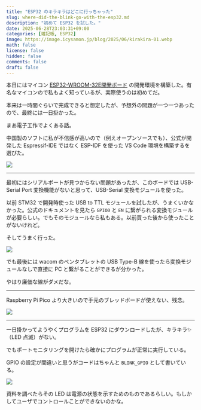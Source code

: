 ```yaml
---
title: "ESP32 のキラキラはどこに行っちゃった"
slug: where-did-the-blink-go-with-the-esp32.md
description: "初めて ESP32 を試した。"
date: 2025-06-28T23:03:31+09:00
categories: [雑記帳, ESP32]
image: https://image.icysamon.jp/blog/2025/06/kirakira-01.webp
math: false
license: false
hidden: false
comments: false
draft: false
---
```


本日にはマイコン [ESP32-WROOM-32E開発ボード](https://akizukidenshi.com/catalog/g/g115673/) の開発環境を構築した。有名なマイコンので私もよく知っているが、実際使うのは初めてだ。

本来は一時間ぐらいで完成できると想定したが、予想外の問題が一つ一つあったので、最終には一日掛かった。

まあ電子工作でよくある話。

中国製のソフトに私が不信感が高いので（例えオープンソースでも）、公式が開発した Espressif-IDE ではなく ESP-IDF を使った VS Code 環境を構築するを選びた。

![](https://image.icysamon.jp/blog/2025/06/kirakira-02.webp)

---

最初にはシリアルポートが見つからない問題があったが、このボードでは USB-Serial Port 変換機能がないと思って、USB-Serial 変換モジュールを使った。

以前 STM32 で開発時使った USB to TTL モジュールを試したが、うまくいかなかった。公式のドキュメントを見たら `GPIO0` と `EN` に繋がられる変換モジュールが必要らしい。でもそのモジュールなら私もある。以前買った後から使ったことがないけれど。

そしてうまく行った。

![](https://image.icysamon.jp/blog/2025/06/kirakira-03.webp)

でも最後には wacom のペンタブレットの USB Type-B 線を使ったら変換モジュールなしで直接に PC と繋がることができるが分かった。

やはり廉価な線がダメだな。

---

Raspberry Pi Pico より大きいので手元のブレッドボードが使えない、残念。

![](https://image.icysamon.jp/blog/2025/06/kirakira-04.webp)

---

一日掛かってようやくプログラムを ESP32 にダウンロードしたが、キラキラ✨（LED 点滅）がない。

でもポートモニタリングを開けたら確かにプログラムが正常に実行している。

GPIO の設定が間違いと思うがコードはちゃんと `BLINK_GPIO` として書いている。

![](https://image.icysamon.jp/blog/2025/06/kirakira-05.webp)

資料を調べたらその LED は電源の状態を示すためのものであるらしい。もしかしてユーザでコントロールことができないのかな。
